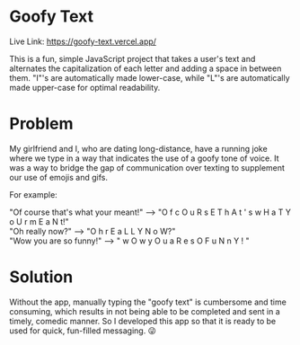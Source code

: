 # Goofy Text

Live Link: https://goofy-text.vercel.app/

This is a fun, simple JavaScript project that takes a user's text and alternates the
capitalization of each letter and adding a space in between them. "I"'s are automatically
made lower-case, while "L"'s are automatically made upper-case for optimal readability.

# Problem

My girlfriend and I, who are dating long-distance, have a running joke where we type in a 
way that indicates the use of a goofy tone of voice. It was a way to bridge the 
gap of communication over texting to supplement our use of emojis and gifs.

For example:

"Of course that's what your meant!" -->  "O f   c O u R s E   T h A t ' s   w H a T   Y o U r   m E a N t!" <br>
"Oh really now?" --> "O h   r E a L L Y   N o W?" <br>
"Wow you are so funny!" --> " w O w   y O u   a R e   s O   F u N n Y ! " <br>

# Solution

Without the app, manually typing the "goofy text" is cumbersome and time consuming, which results in not
being able to be completed and sent in a timely, comedic manner. So I developed this app so that it is ready
to be used for quick, fun-filled messaging. 😜
